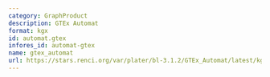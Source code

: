 ```yaml
---
category: GraphProduct
description: GTEx Automat
format: kgx
id: automat.gtex
infores_id: automat-gtex
name: gtex_automat
url: https://stars.renci.org/var/plater/bl-3.1.2/GTEx_Automat/latest/kgx_files
---
```

